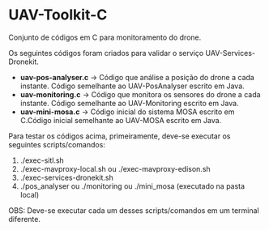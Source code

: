 # UAV-Toolkit-C

Conjunto de códigos em C para monitoramento do drone.

Os seguintes códigos foram criados para validar o serviço UAV-Services-Dronekit.

* **uav-pos-analyser.c** -> Código que análise a posição do drone a cada instante. Código semelhante ao UAV-PosAnalyser escrito em Java.
* **uav-monitoring.c** -> Código que monitora os sensores do drone a cada instante. Código semelhante ao UAV-Monitoring escrito em Java.
* **uav-mini-mosa.c** -> Código inicial do sistema MOSA escrito em C.Código inicial semelhante ao UAV-MOSA escrito em Java.

Para testar os códigos acima, primeiramente, deve-se executar os seguintes scripts/comandos:

1. ./exec-sitl.sh
2. ./exec-mavproxy-local.sh ou ./exec-mavproxy-edison.sh
3. ./exec-services-dronekit.sh
4. ./pos_analyser ou ./monitoring ou ./mini_mosa (executado na pasta local)

OBS: Deve-se executar cada um desses scripts/comandos em um terminal diferente.
